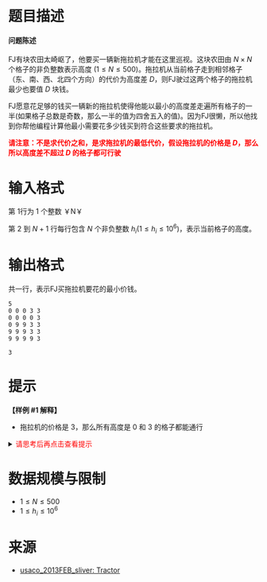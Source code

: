 # 题目描述

#### 问题陈述

FJ有块农田太崎岖了，他要买一辆新拖拉机才能在这里巡视。这块农田由 $N \times N$ 个格子的非负整数表示高度 $(1 \leq N \leq 500)$。拖拉机从当前格子走到相邻格子（东、南、西、北四个方向）的代价为高度差 $D$，则FJ驶过这两个格子的拖拉机最少也要值 $D$ 块钱。

FJ愿意花足够的钱买一辆新的拖拉机使得他能以最小的高度差走遍所有格子的一半(如果格子总数是奇数，那么一半的值为四舍五入的值)。因为FJ很懒，所以他找到你帮他编程计算他最小需要花多少钱买到符合这些要求的拖拉机。

**<font color="#FF0000">请注意：不是求代价之和，是求拖拉机的最低代价，假设拖拉机的价格是 $D$，那么所以高度差不超过 $D$ 的格子都可行驶 </font>**

# 输入格式
第 1行为 1 个整数 ￥N￥

第 $2$ 到 $N+1$ 行每行包含 $N$ 个非负整数 $h_i(1 \leq h_i \leq 10^6)$，表示当前格子的高度。


# 输出格式

共一行，表示FJ买拖拉机要花的最小价钱。

```input1
5 
0 0 0 3 3 
0 0 0 0 3 
0 9 9 3 3 
9 9 9 3 3 
9 9 9 9 3
```

```output1
3
```

# 提示 
**【样例 #1 解释】**
* 拖拉机的价格是 $3$，那么所有高度是 $0$ 和 $3$ 的格子都能通行

<details>
<summary><font color="#FF0000">请思考后再点击查看提示</font></summary>

</details>

# 数据规模与限制
* $1 \leq N \leq 500$
* $1 \leq h_i \leq 10^6$

# 来源
* [usaco_2013FEB_sliver: Tractor](https://www.luogu.com.cn/problem/P3073)